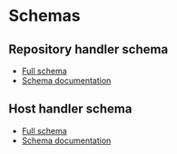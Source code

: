# Schemas

## Repository handler schema

- [Full schema](./repo-update.schema.json)
- [Schema documentation](./docs/repo-update.md)

## Host handler schema

- [Full schema](./host-update.schema.json)
- [Schema documentation](./docs/host-update.md)
